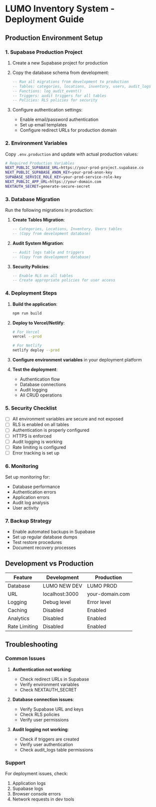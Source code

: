 # LUMO Inventory System - Deployment Guide

## Production Environment Setup

### 1. Supabase Production Project

1. Create a new Supabase project for production
2. Copy the database schema from development:
   ```sql
   -- Run all migrations from development to production
   -- Tables: categories, locations, inventory, users, audit_logs
   -- Functions: log_audit_event()
   -- Triggers: audit triggers for all tables
   -- Policies: RLS policies for security
   ```

3. Configure authentication settings:
   - Enable email/password authentication
   - Set up email templates
   - Configure redirect URLs for production domain

### 2. Environment Variables

Copy `.env.production` and update with actual production values:

```bash
# Required Production Variables
NEXT_PUBLIC_SUPABASE_URL=https://your-prod-project.supabase.co
NEXT_PUBLIC_SUPABASE_ANON_KEY=your-prod-anon-key
SUPABASE_SERVICE_ROLE_KEY=your-prod-service-role-key
NEXT_PUBLIC_APP_URL=https://your-domain.com
NEXTAUTH_SECRET=generate-secure-secret
```

### 3. Database Migration

Run the following migrations in production:

1. **Create Tables Migration**:
   ```sql
   -- Categories, Locations, Inventory, Users tables
   -- (Copy from development database)
   ```

2. **Audit System Migration**:
   ```sql
   -- Audit logs table and triggers
   -- (Copy from development database)
   ```

3. **Security Policies**:
   ```sql
   -- Enable RLS on all tables
   -- Create appropriate policies for user access
   ```

### 4. Deployment Steps

1. **Build the application**:
   ```bash
   npm run build
   ```

2. **Deploy to Vercel/Netlify**:
   ```bash
   # For Vercel
   vercel --prod
   
   # For Netlify
   netlify deploy --prod
   ```

3. **Configure environment variables** in your deployment platform

4. **Test the deployment**:
   - Authentication flow
   - Database connections
   - Audit logging
   - All CRUD operations

### 5. Security Checklist

- [ ] All environment variables are secure and not exposed
- [ ] RLS is enabled on all tables
- [ ] Authentication is properly configured
- [ ] HTTPS is enforced
- [ ] Audit logging is working
- [ ] Rate limiting is configured
- [ ] Error tracking is set up

### 6. Monitoring

Set up monitoring for:
- Database performance
- Authentication errors
- Application errors
- Audit log analysis
- User activity

### 7. Backup Strategy

- Enable automated backups in Supabase
- Set up regular database dumps
- Test restore procedures
- Document recovery processes

## Development vs Production

| Feature | Development | Production |
|---------|-------------|------------|
| Database | LUMO NEW DEV | LUMO PROD |
| URL | localhost:3000 | your-domain.com |
| Logging | Debug level | Error level |
| Caching | Disabled | Enabled |
| Analytics | Disabled | Enabled |
| Rate Limiting | Disabled | Enabled |

## Troubleshooting

### Common Issues

1. **Authentication not working**:
   - Check redirect URLs in Supabase
   - Verify environment variables
   - Check NEXTAUTH_SECRET

2. **Database connection issues**:
   - Verify Supabase URL and keys
   - Check RLS policies
   - Verify user permissions

3. **Audit logging not working**:
   - Check if triggers are created
   - Verify user authentication
   - Check audit_logs table permissions

### Support

For deployment issues, check:
1. Application logs
2. Supabase logs
3. Browser console errors
4. Network requests in dev tools